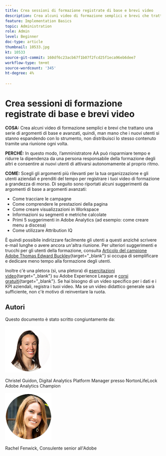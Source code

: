 ```yaml
---
title: Crea sessioni di formazione registrate di base e brevi video
description: Crea alcuni video di formazione semplici e brevi che trattano una serie di argomenti di base e avanzati, quindi, man mano che i nuovi utenti si stanno espandendo con lo strumento, non distribuisci lo stesso contenuto tramite una riunione ogni volta.
feature: Implementation Basics
topic: Administration
role: Admin
level: Beginner
doc-type: article
thumbnail: 10533.jpg
kt: 10533
source-git-commit: 160df6c23acb67f1b07f2fcd25f1eca96eb6dee7
workflow-type: tm+mt
source-wordcount: '345'
ht-degree: 4%

---
```



# Crea sessioni di formazione registrate di base e brevi video

**COSA:** Crea alcuni video di formazione semplici e brevi che trattano una serie di argomenti di base e avanzati, quindi, man mano che i nuovi utenti si stanno espandendo con lo strumento, non distribuisci lo stesso contenuto tramite una riunione ogni volta.

**PERCHÉ:** In questo modo, l’amministratore AA può risparmiare tempo e ridurre la dipendenza da una persona responsabile della formazione degli altri e consentire ai nuovi utenti di attivarsi autonomamente al proprio ritmo.

**COME:** Scegli gli argomenti più rilevanti per la tua organizzazione e gli utenti aziendali e prenditi del tempo per registrare i tuoi video di formazione a grandezza di morso. Di seguito sono riportati alcuni suggerimenti da argomenti di base a argomenti avanzati:

* Come tracciare le campagne
* Come comprendere le prestazioni della pagina
* Come creare visualizzazioni in Workspace
* Informazioni su segmenti e metriche calcolate
* Primi 5 suggerimenti in Adobe Analytics (ad esempio: come creare menu a discesa)
* Come utilizzare Attribution IQ

È quindi possibile indirizzare facilmente gli utenti a questi anziché scrivere e-mail lunghe o avere ancora un&#39;altra riunione. Per ulteriori suggerimenti e trucchi per gli utenti della formazione, consulta [Articolo del campione Adobe Thomas Edward Buckley](https://experienceleague.adobe.com/docs/analytics-learn/tutorials/administration/key-admin-skills/simplify-training-users.html?lang=it){target=&quot;_blank&quot;} si occupa di semplificare e dedicare meno tempo alla formazione degli utenti.

Inoltre c&#39;è una pletora (sì, una pletora) di [esercitazioni video](https://experienceleague.adobe.com/docs/analytics-learn/tutorials/overview.html?lang=it){target=&quot;_blank&quot;} su Adobe Experience League e [corsi gratuiti](https://experienceleague.adobe.com/?lang=en#dashboard/learning){target=&quot;_blank&quot;}. Se hai bisogno di un video specifico per i dati e i KPI aziendali, registra i tuoi video. Ma se un video didattico generale sarà sufficiente, non c&#39;è motivo di reinventare la ruota.

## Autori

Questo documento è stato scritto congiuntamente da:

![Christel Guidon](assets/Christel-Headshot-150.png)

Christel Guidon, Digital Analytics Platform Manager presso NortonLifeLock Adobe Analytics Champion

![Rachel Fenwick](assets/Rachel-Fenwick-150.png)

Rachel Fenwick, Consulente senior all&#39;Adobe
